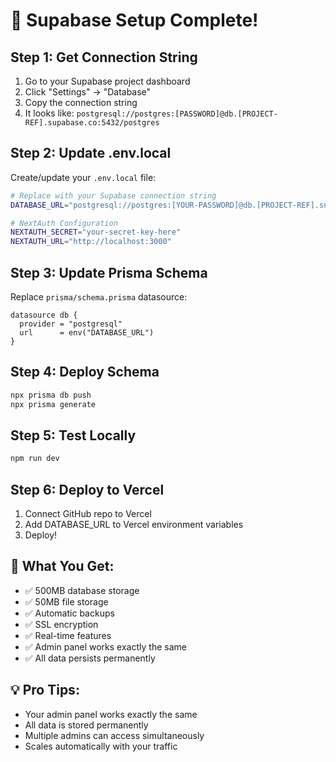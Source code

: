 # 🚀 Supabase Setup Complete!

## Step 1: Get Connection String
1. Go to your Supabase project dashboard
2. Click "Settings" → "Database"
3. Copy the connection string
4. It looks like: `postgresql://postgres:[PASSWORD]@db.[PROJECT-REF].supabase.co:5432/postgres`

## Step 2: Update .env.local
Create/update your `.env.local` file:

```bash
# Replace with your Supabase connection string
DATABASE_URL="postgresql://postgres:[YOUR-PASSWORD]@db.[PROJECT-REF].supabase.co:5432/postgres"

# NextAuth Configuration
NEXTAUTH_SECRET="your-secret-key-here"
NEXTAUTH_URL="http://localhost:3000"
```

## Step 3: Update Prisma Schema
Replace `prisma/schema.prisma` datasource:

```prisma
datasource db {
  provider = "postgresql"
  url      = env("DATABASE_URL")
}
```

## Step 4: Deploy Schema
```bash
npx prisma db push
npx prisma generate
```

## Step 5: Test Locally
```bash
npm run dev
```

## Step 6: Deploy to Vercel
1. Connect GitHub repo to Vercel
2. Add DATABASE_URL to Vercel environment variables
3. Deploy!

## 🎯 What You Get:
- ✅ 500MB database storage
- ✅ 50MB file storage
- ✅ Automatic backups
- ✅ SSL encryption
- ✅ Real-time features
- ✅ Admin panel works exactly the same
- ✅ All data persists permanently

## 💡 Pro Tips:
- Your admin panel works exactly the same
- All data is stored permanently
- Multiple admins can access simultaneously
- Scales automatically with your traffic

